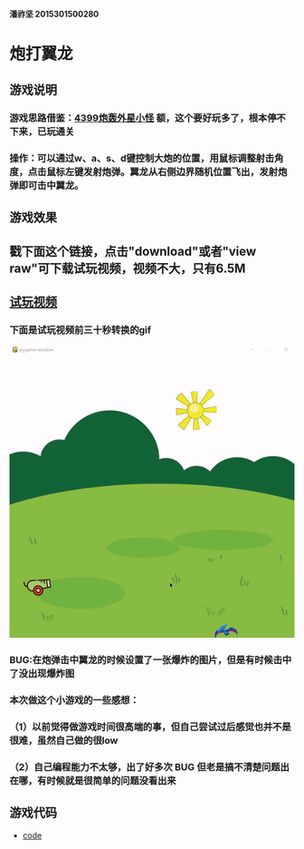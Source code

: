 #### 潘祚坚 2015301500280

# 炮打翼龙

## 游戏说明
### 游戏思路借鉴：[4399炮轰外星小怪](http://www.4399.com/flash/192577_2.htm)  额，这个要好玩多了，根本停不下来，已玩通关
### 操作：可以通过w、a、s、d键控制大炮的位置，用鼠标调整射击角度，点击鼠标左键发射炮弹。翼龙从右侧边界随机位置飞出，发射炮弹即可击中翼龙。
## 游戏效果
## 戳下面这个链接，点击"download"或者"view raw"可下载试玩视频，视频不大，只有6.5M
## [试玩视频](https://github.com/paaaaaan/Computational_physics_2015301500280/blob/files/2017.12.01-16.50.25.mp4)
### 下面是试玩视频前三十秒转换的gif
![游戏录屏](https://github.com/paaaaaan/Computational_physics_2015301500280/blob/files/gif.gif)
### BUG:在炮弹击中翼龙的时候设置了一张爆炸的图片，但是有时候击中了没出现爆炸图
### 本次做这个小游戏的一些感想：
### （1）以前觉得做游戏时间很高端的事，但自己尝试过后感觉也并不是很难，虽然自己做的很low
### （2）自己编程能力不太够，出了好多次 BUG 但老是搞不清楚问题出在哪，有时候就是很简单的问题没看出来
## 游戏代码
- [code](https://github.com/paaaaaan/Computational_physics_2015301500280/blob/files/pygame)


